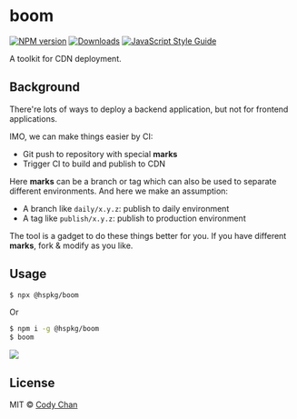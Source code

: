 # boom

[![NPM version][npm-image]][npm-url]
[![Downloads][downloads-image]][npm-url]
[![JavaScript Style Guide][standard-image]][standard-url]


A toolkit for CDN deployment.

## Background

There're lots of ways to deploy a backend application, but not for frontend applications.

IMO, we can make things easier by CI:

 - Git push to repository with special **marks**
 - Trigger CI to build and publish to CDN

Here **marks** can be a branch or tag which can also be used to separate different environments. And here we make an assumption:

 - A branch like `daily/x.y.z`: publish to daily environment
 - A tag like `publish/x.y.z`: publish to production environment

The tool is a gadget to do these things better for you. If you have different **marks**, fork & modify as you like.

## Usage

```bash
$ npx @hspkg/boom
```

Or

```bash
$ npm i -g @hspkg/boom
$ boom
```

![](https://cdn.int64ago.org/yphsrojf.gif)

## License

MIT © [Cody Chan](https://int64ago.org/)


[npm-image]: https://img.shields.io/npm/v/@hspkg/boom.svg?style=flat-square
[npm-url]: https://npmjs.org/package/@hspkg/boom
[downloads-image]: https://img.shields.io/npm/dt/@hspkg/boom.svg?style=flat-square
[standard-image]: https://img.shields.io/badge/code_style-standard-brightgreen.svg?style=flat-square
[standard-url]: https://standardjs.com